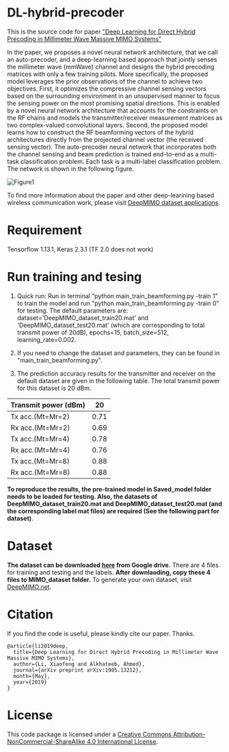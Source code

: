 # DL-hybrid-precoder
This is the source code for paper ["Deep Learning for Direct Hybrid Precoding in Millimeter Wave Massive MIMO Systems"](https://arxiv.org/abs/1905.13212)

In the paper, we proposes a novel neural network architecture, that we call an auto-precoder, and a deep-learning based approach that jointly senses the millimeter wave (mmWave) channel and designs the hybrid precoding matrices with only a few training pilots. More specifically, the proposed model leverages the prior observations of the channel to achieve two objectives. First, it optimizes the compressive channel sensing vectors based on the surrounding environment in an unsupervised manner to focus the sensing power on the most promising spatial directions. This is enabled by a novel neural network architecture that accounts for the constraints on the RF chains and models the transmitter/receiver measurement matrices as two complex-valued convolutional layers. Second, the proposed model learns how to construct the RF beamforming vectors of the hybrid architectures directly from the projected channel vector (the received sensing vector). The auto-precoder neural network that incorporates both the channel sensing and beam prediction is trained end-to-end as a multi-task classification problem. Each task is a multi-label classification problem. The network is shown in the following figure.

![Figure1](https://github.com/lxf8519/DL-hybrid-precoder/blob/master/NN_hybrid.jpg)

To find more information about the paper and other deep-learining based wireless communication work, please visit [DeepMIMO dataset applications](http://deepmimo.net/DeepMIMO_applications.html?i=1).

# Requirement
Tensorflow 1.13.1, Keras 2.3.1 (TF 2.0 does not work)

# Run training and tesing
1. Quick run: Run in terminal "python main_train_beamforming.py -train 1" to train the model and run "python main_train_beamforming.py -train 0" for testing. The default parameters are: dataset='DeepMIMO_dataset_train20.mat' and 'DeepMIMO_dataset_test20.mat' (which are corresponding to total transmit power of 20dB), epochs=15, batch_size=512, learning_rate=0.002.

2. If you need to change the dataset and parameters, they can be found in "main_train_beamforming.py".

3. The prediction accuracy results for the transmitter and receiver on the default dataset are given in the following table. The total transmit power for this dataset is 20 dBm.

| Transmit power (dBm)| 20 |
| -------- | ------ |
| Tx acc.(Mt=Mr=2) | 0.71 |
| Rx acc.(Mt=Mr=2) | 0.69 |
| Tx acc.(Mt=Mr=4) | 0.78 |
| Rx acc.(Mt=Mr=4) | 0.76 |
| Tx acc.(Mt=Mr=8) | 0.88 |
| Rx acc.(Mt=Mr=8) | 0.88 |

**To reproduce the results, the pre-trained model in Saved_model folder needs to be loaded for testing. Also, the datasets of DeepMIMO_dataset_train20.mat and DeepMIMO_dataset_test20.mat (and the corresponding label mat files) are required (See the following part for dataset)**.

# Dataset 
**The dataset can be downloaded [here](https://drive.google.com/open?id=1sMiDGhPYpblkkcQgvq4F5q7w2AINfkgL) from Google drive.** There are 4 files for training and testing and the labels. **After downlaoding, copy these 4 files to MIMO_dataset folder.** To generate your own dataset, visit [DeepMIMO.net](http://deepmimo.net/index.html).

# Citation
If you find the code is useful, please kindly cite our paper. Thanks.
```
@article{li2019deep,
  title={Deep Learning for Direct Hybrid Precoding in Millimeter Wave Massive MIMO Systems},
  author={Li, Xiaofeng and Alkhateeb, Ahmed},
  journal={arXiv preprint arXiv:1905.13212},
  month={May},
  year={2019}
}
```
# License
This code package is licensed under a [Creative Commons Attribution-NonCommercial-ShareAlike 4.0 International License](https://creativecommons.org/licenses/by-nc-sa/4.0/).
